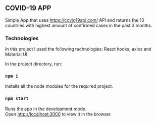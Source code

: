
## COVID-19 APP 
Simple App that uses https://covid19api.com/ API and returns the 10 countries with highest amount of confirmed cases in the past 3 months.

### Technologies
In this project I used the following technologies: 
React hooks, axios and Material UI.



In the project directory, run:

### `npm i`
Installs all the node modules for the required project.

### `npm start`

Runs the app in the development mode.<br />
Open [http://localhost:3000](http://localhost:3000) to view it in the browser.



